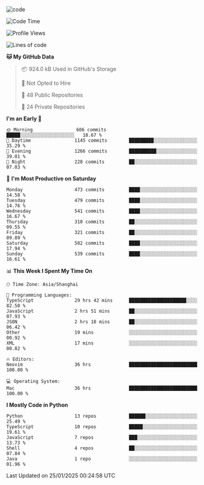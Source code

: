 
<!--
**liuyaanng/liuyaanng** is a ✨ _special_ ✨ repository because its `README.md` (this file) appears on your GitHub profile.

Here are some ideas to get you started:

- 🔭 I’m currently working on ...
- 🌱 I’m currently learning ...
- 👯 I’m looking to collaborate on ...
- 🤔 I’m looking for help with ...
- 💬 Ask me about ...
- 📫 How to reach me: ...
- 😄 Pronouns: ...
- ⚡ Fun fact: ...
-->


![code](https://cdn.jsdelivr.net/gh/liuyaanng/liuyaanng@1.0/code.gif) 

<!--START_SECTION:waka-->
![Code Time](http://img.shields.io/badge/Code%20Time-1%2C193%20hrs%2056%20mins-blue)

![Profile Views](http://img.shields.io/badge/Profile%20Views-0-blue)

![Lines of code](https://img.shields.io/badge/From%20Hello%20World%20I%27ve%20Written-19.7%20million%20lines%20of%20code-blue)

**🐱 My GitHub Data** 

> 📦 924.0 kB Used in GitHub's Storage 
 > 
> 🚫 Not Opted to Hire
 > 
> 📜 48 Public Repositories 
 > 
> 🔑 24 Private Repositories 
 > 
**I'm an Early 🐤** 

```text
🌞 Morning                606 commits         █████░░░░░░░░░░░░░░░░░░░░   18.67 % 
🌆 Daytime                1145 commits        █████████░░░░░░░░░░░░░░░░   35.29 % 
🌃 Evening                1266 commits        ██████████░░░░░░░░░░░░░░░   39.01 % 
🌙 Night                  228 commits         ██░░░░░░░░░░░░░░░░░░░░░░░   07.03 % 
```
📅 **I'm Most Productive on Saturday** 

```text
Monday                   473 commits         ████░░░░░░░░░░░░░░░░░░░░░   14.58 % 
Tuesday                  479 commits         ████░░░░░░░░░░░░░░░░░░░░░   14.76 % 
Wednesday                541 commits         ████░░░░░░░░░░░░░░░░░░░░░   16.67 % 
Thursday                 310 commits         ██░░░░░░░░░░░░░░░░░░░░░░░   09.55 % 
Friday                   321 commits         ██░░░░░░░░░░░░░░░░░░░░░░░   09.89 % 
Saturday                 582 commits         ████░░░░░░░░░░░░░░░░░░░░░   17.94 % 
Sunday                   539 commits         ████░░░░░░░░░░░░░░░░░░░░░   16.61 % 
```


📊 **This Week I Spent My Time On** 

```text
🕑︎ Time Zone: Asia/Shanghai

💬 Programming Languages: 
TypeScript               29 hrs 42 mins      █████████████████████░░░░   82.50 % 
JavaScript               2 hrs 51 mins       ██░░░░░░░░░░░░░░░░░░░░░░░   07.93 % 
JSON                     2 hrs 18 mins       ██░░░░░░░░░░░░░░░░░░░░░░░   06.42 % 
Other                    19 mins             ░░░░░░░░░░░░░░░░░░░░░░░░░   00.92 % 
XML                      17 mins             ░░░░░░░░░░░░░░░░░░░░░░░░░   00.82 % 

🔥 Editors: 
Neovim                   36 hrs              █████████████████████████   100.00 % 

💻 Operating System: 
Mac                      36 hrs              █████████████████████████   100.00 % 
```

**I Mostly Code in Python** 

```text
Python                   13 repos            ██████░░░░░░░░░░░░░░░░░░░   25.49 % 
TypeScript               10 repos            █████░░░░░░░░░░░░░░░░░░░░   19.61 % 
JavaScript               7 repos             ███░░░░░░░░░░░░░░░░░░░░░░   13.73 % 
Shell                    4 repos             ██░░░░░░░░░░░░░░░░░░░░░░░   07.84 % 
Java                     1 repo              ░░░░░░░░░░░░░░░░░░░░░░░░░   01.96 % 
```




 Last Updated on 25/01/2025 00:24:58 UTC
<!--END_SECTION:waka-->
